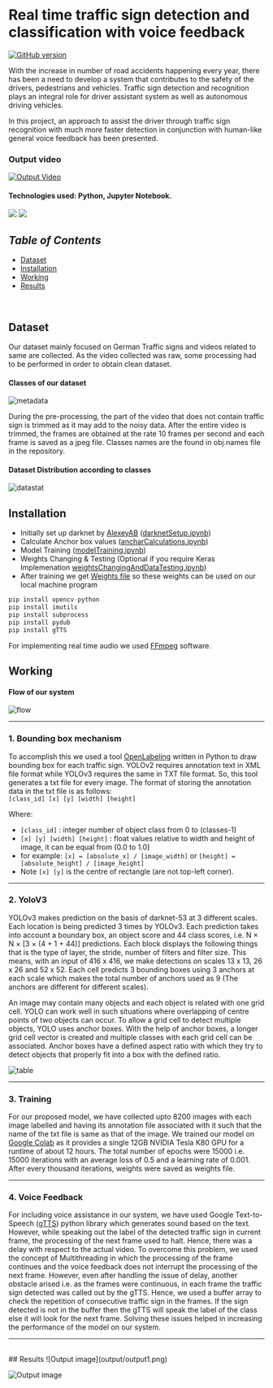 # __Real time traffic sign detection and classification with voice feedback__
[![GitHub version](https://badge.fury.io/gh/Naereen%2FStrapDown.js.svg)](https://github.com/Naereen/StrapDown.js)

With the increase in number of road accidents happening every year, there has been a need to develop a system that contributes to the safety of the drivers, pedestrians and vehicles. Traffic sign detection and recognition plays an integral role for driver assistant system as well as autonomous driving vehicles.

In this project, an approach to assist the driver through traffic sign recognition with much more faster detection in conjunction with human-like general voice feedback has been presented.

### Output video

[![Output Video](https://img.youtube.com/vi/A20vlHzG-ek/0.jpg)](https://www.youtube.com/watch?v=A20vlHzG-ek&feature=youtu.be "Output Video")

#### Technologies used: Python, Jupyter Notebook.
<img src="https://img.shields.io/badge/python%20-%2314354C.svg?&style=for-the-badge&logo=python&logoColor=white"/> <img src="https://img.shields.io/badge/Jupyter%20-%23F37626.svg?&style=for-the-badge&logo=Jupyter&logoColor=white" /> 

## _Table of Contents_
+ [Dataset](#dataset)
+ [Installation](#installation)
+ [Working](#working)
+ [Results](#results)
<br>

## Dataset

Our dataset mainly focused on German Traffic signs and videos related to same are collected. As the video collected was raw, some processing had to be performed in order to obtain clean dataset.

#### Classes of our dataset
![metadata](/Images/meta.png)

During the pre-processing, the part of the video that does not contain traffic sign is trimmed as it may add to the noisy data. After the entire video is trimmed, the frames are obtained at the rate 10 frames per second and each frame is saved as a jpeg file. Classes names are the found in obj.names file in the repository.

#### Dataset Distribution according to classes
![datastat](Images/Data%20Distribution.png)

## Installation

+ Initially set up darknet by [AlexeyAB](https://github.com/AlexeyAB/darknet) ([darknetSetup.ipynb](/darknetSetup.ipynb))
+ Calculate Anchor box values ([ancharCalculations.ipynb](/ancharCalculations.ipynb))
+ Model Training ([modelTraining.ipynb](/modelTraining.ipynb))
+ Weights Changing & Testing (Optional if you require Keras Implemenation [weightsChangingAndDataTesting.ipynb](/weightsChangingAndDataTesting.ipynb))
+ After training we get [Weights file](/yolov3-tiny-obj_last.weights) so these weights can be used on our local machine program 

```python
pip install opencv-python
pip install imutils
pip install subprocess
pip install pydub
pip install gTTS
```

For implementing real time audio we used [FFmpeg](https://ffmpeg.org/) software.

## Working

#### Flow of our system
![flow](/Images/Flow.png)

------
### 1. Bounding box mechanism
To accomplish this we used a tool [OpenLabeling](https://github.com/Cartucho/OpenLabeling) written in Python to draw bounding box for each traffic sign. YOLOv2 requires annotation text in XML file format while YOLOv3 requires the same in TXT file format. So, this tool generates a txt file for every image. The format of storing the annotation data in the txt file is as follows: <br>
`[class_id] [x] [y] [width] [height]`

Where:
 - `[class_id]` : integer number of object class from 0 to (classes-1)
 - `[x] [y] [width] [height]` : float values relative to width and height of image, it can be equal from (0.0 to 1.0]
 - for example: `[x] = [absolute_x] / [image_width]` or `[height] = [absolute_height] / [image_height]`
 - Note `[x] [y]`  is the centre of rectangle (are not top-left corner).

------
### 2. YoloV3
YOLOv3 makes prediction on the basis of darknet-53 at 3 different scales. Each location is being predicted 3 times by YOLOv3. Each prediction takes into account a boundary box, an object score and 44 class scores, i.e. N × N × [3 × (4 + 1 + 44)] predictions. Each block displays the following things that is the type of layer, the stride, number of filters and filter size. This means, with an input of 416 x 416, we make detections on scales 13 x 13, 26 x 26 and 52 x 52. Each cell predicts 3 bounding boxes using 3 anchors at each scale which makes the total number of anchors used as 9 (The anchors are different for different scales).

An image may contain many objects and each object is related with one grid cell. YOLO can work well in such situations where overlapping of centre points of two objects can occur. To allow a grid cell to detect multiple objects, YOLO uses anchor boxes. With the help of anchor boxes, a longer grid cell vector is created and multiple classes with each grid cell can be associated. Anchor boxes have a defined aspect ratio with which they try to detect objects that properly fit into a box with the defined ratio.

![table](Images/Architecture%20Yolov3.png)

------
### 3. Training
For our proposed model, we have collected upto 8200 images with each image labelled and having its annotation file associated with it such that the name of the txt file is same as that of the image. We trained our model on [Google Colab](https://colab.research.google.com/) as it provides a single 12GB NVIDIA Tesla K80 GPU for a runtime of about 12 hours. The total number of epochs were 15000 i.e. 15000 iterations with an average loss of 0.5 and a learning rate of 0.001. After every thousand iterations, weights were saved as weights file.

------
### 4. Voice Feedback
For including voice assistance in our system, we have used Google Text-to-Speech ([gTTS](https://pypi.org/project/gTTS/)) python library which generates sound based on the text. However, while speaking out the label of the detected traffic sign in current frame, the processing of the next frame used to halt. Hence, there was a delay with respect to the actual video. To overcome this problem, we used the concept of Multithreading in which the processing of the frame continues and the voice feedback does not interrupt the processing of the next frame. However, even after handling the issue of delay, another obstacle arised i.e. as the frames were continuous, in each frame the traffic sign detected was called out by the gTTS. Hence, we used a buffer array to check the repetition of consecutive traffic sign in the frames. If the sign detected is not in the buffer then the gTTS will speak the label of the class else it will look for the next frame. Solving these issues helped in increasing the performance of the model on our system.

------
<br>
## Results
![Output image](output/output1.png)

![Output image](output/output2.png)
